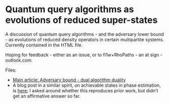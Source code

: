 # Quantum query algorithms as evolutions of reduced super-states

A discussion of quantum query algorithms - and the adversary lower bound - as evolutions of reduced density operators in certain multipartite systems. Currently contained in the HTML file.

Hoping for feedback - either as an issue, or to fi1w+RhoPaths - an at sign - outlook.com.

Files:
 - [Main article: Adversary bound - dual algorithm duality](https://htmlpreview.github.io/?https://github.com/qudent/RhoPaths/blob/main/AdversaryBoundDualAlgorithm.html)
 - A blog post in a similar spirit, on achievable states in phase estimation, is [here](https://qudent.github.io/posts/2022/05/reachable-phaseest/); I asked around whether this reproduces prior work, but didn't get an affirmative answer so far.
